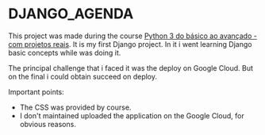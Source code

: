 # DJANGO_AGENDA

This project was made during the course [Python 3 do básico ao avançado - com projetos reais](https://www.udemy.com/course/python-3-do-zero-ao-avancado/?couponCode=ST19MT121224). It is my first Django project.  In it i went learning Django basic concepts while was doing it. 

The principal challenge that i faced it was the deploy on Google Cloud. But on the final i could obtain succeed on deploy. 

Important points: 

- The CSS was provided by course.
- I don't maintained uploaded the application on the Google Cloud, for obvious reasons.